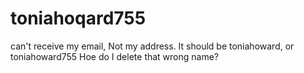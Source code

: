 # toniahoqard755
can't receive my email,  Not my address. It should be toniahoward, or toniahoward755
Hoe do I delete that wrong name?
